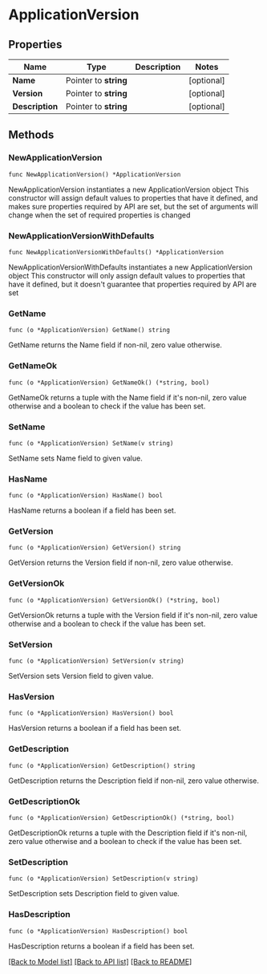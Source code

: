 # ApplicationVersion

## Properties

Name | Type | Description | Notes
------------ | ------------- | ------------- | -------------
**Name** | Pointer to **string** |  | [optional] 
**Version** | Pointer to **string** |  | [optional] 
**Description** | Pointer to **string** |  | [optional] 

## Methods

### NewApplicationVersion

`func NewApplicationVersion() *ApplicationVersion`

NewApplicationVersion instantiates a new ApplicationVersion object
This constructor will assign default values to properties that have it defined,
and makes sure properties required by API are set, but the set of arguments
will change when the set of required properties is changed

### NewApplicationVersionWithDefaults

`func NewApplicationVersionWithDefaults() *ApplicationVersion`

NewApplicationVersionWithDefaults instantiates a new ApplicationVersion object
This constructor will only assign default values to properties that have it defined,
but it doesn't guarantee that properties required by API are set

### GetName

`func (o *ApplicationVersion) GetName() string`

GetName returns the Name field if non-nil, zero value otherwise.

### GetNameOk

`func (o *ApplicationVersion) GetNameOk() (*string, bool)`

GetNameOk returns a tuple with the Name field if it's non-nil, zero value otherwise
and a boolean to check if the value has been set.

### SetName

`func (o *ApplicationVersion) SetName(v string)`

SetName sets Name field to given value.

### HasName

`func (o *ApplicationVersion) HasName() bool`

HasName returns a boolean if a field has been set.

### GetVersion

`func (o *ApplicationVersion) GetVersion() string`

GetVersion returns the Version field if non-nil, zero value otherwise.

### GetVersionOk

`func (o *ApplicationVersion) GetVersionOk() (*string, bool)`

GetVersionOk returns a tuple with the Version field if it's non-nil, zero value otherwise
and a boolean to check if the value has been set.

### SetVersion

`func (o *ApplicationVersion) SetVersion(v string)`

SetVersion sets Version field to given value.

### HasVersion

`func (o *ApplicationVersion) HasVersion() bool`

HasVersion returns a boolean if a field has been set.

### GetDescription

`func (o *ApplicationVersion) GetDescription() string`

GetDescription returns the Description field if non-nil, zero value otherwise.

### GetDescriptionOk

`func (o *ApplicationVersion) GetDescriptionOk() (*string, bool)`

GetDescriptionOk returns a tuple with the Description field if it's non-nil, zero value otherwise
and a boolean to check if the value has been set.

### SetDescription

`func (o *ApplicationVersion) SetDescription(v string)`

SetDescription sets Description field to given value.

### HasDescription

`func (o *ApplicationVersion) HasDescription() bool`

HasDescription returns a boolean if a field has been set.


[[Back to Model list]](../README.md#documentation-for-models) [[Back to API list]](../README.md#documentation-for-api-endpoints) [[Back to README]](../README.md)


